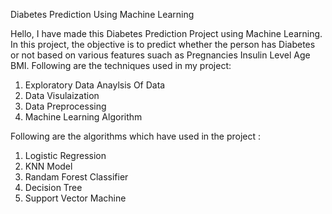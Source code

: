 Diabetes Prediction Using Machine Learning

Hello, I have made this Diabetes Prediction Project using Machine Learning. In this project, the objective is to predict whether the person has Diabetes or not based on various features suach as
Pregnancies
Insulin Level
Age
BMI.
Following are the techniques used in my project:
1. Exploratory Data Anaylsis Of Data
2. Data Visulaization
3. Data Preprocessing
4. Machine Learning Algorithm 

Following are the algorithms which have used in the project :
1. Logistic Regression
2. KNN Model
3. Randam Forest Classifier
4. Decision Tree
5. Support Vector Machine
